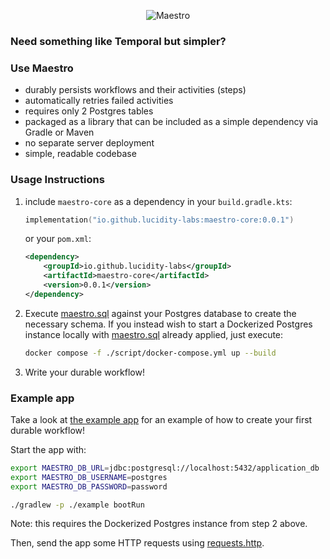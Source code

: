 <p align="center">
  <img src="https://github.com/user-attachments/assets/534ec567-c91f-4748-ab80-ec500e53d9de" alt="Maestro">
</p>




### Need something like Temporal but simpler?

### Use Maestro

- durably persists workflows and their activities (steps)
- automatically retries failed activities
- requires only 2 Postgres tables
- packaged as a library that can be included as a simple dependency via Gradle or Maven
- no separate server deployment
- simple, readable codebase

### Usage Instructions

1. include `maestro-core` as a dependency in your `build.gradle.kts`:
    ```kotlin
    implementation("io.github.lucidity-labs:maestro-core:0.0.1")
    ```
    
    or your `pom.xml`:
    
    ```xml
    <dependency>
        <groupId>io.github.lucidity-labs</groupId>
        <artifactId>maestro-core</artifactId>
        <version>0.0.1</version>
    </dependency>
    ```
   
2. Execute [maestro.sql](./script/maestro.sql) against your Postgres database to create the necessary schema. If you instead wish to start a Dockerized Postgres instance locally with [maestro.sql](./script/maestro.sql) already applied, just execute: 
   ```bash 
   docker compose -f ./script/docker-compose.yml up --build
   ```

3. Write your durable workflow!

### Example app
Take a look at [the example app](./example) for an example of how to create your first durable workflow! 

Start the app with:
```bash
export MAESTRO_DB_URL=jdbc:postgresql://localhost:5432/application_db
export MAESTRO_DB_USERNAME=postgres
export MAESTRO_DB_PASSWORD=password

./gradlew -p ./example bootRun
```
Note: this requires the Dockerized Postgres instance from step 2 above.

Then, send the app some HTTP requests using [requests.http](./example/script/requests.http).
